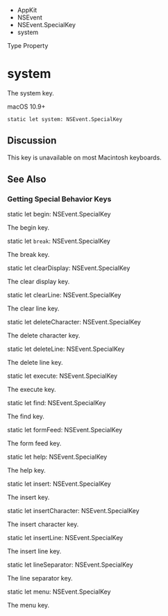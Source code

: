 

- AppKit
- NSEvent
- NSEvent.SpecialKey
-  system 

Type Property

# system

The system key.

macOS 10.9+

``` source
static let system: NSEvent.SpecialKey
```

## Discussion

This key is unavailable on most Macintosh keyboards.

## See Also

### Getting Special Behavior Keys

static let begin: NSEvent.SpecialKey

The begin key.

static let `break`: NSEvent.SpecialKey

The break key.

static let clearDisplay: NSEvent.SpecialKey

The clear display key.

static let clearLine: NSEvent.SpecialKey

The clear line key.

static let deleteCharacter: NSEvent.SpecialKey

The delete character key.

static let deleteLine: NSEvent.SpecialKey

The delete line key.

static let execute: NSEvent.SpecialKey

The execute key.

static let find: NSEvent.SpecialKey

The find key.

static let formFeed: NSEvent.SpecialKey

The form feed key.

static let help: NSEvent.SpecialKey

The help key.

static let insert: NSEvent.SpecialKey

The insert key.

static let insertCharacter: NSEvent.SpecialKey

The insert character key.

static let insertLine: NSEvent.SpecialKey

The insert line key.

static let lineSeparator: NSEvent.SpecialKey

The line separator key.

static let menu: NSEvent.SpecialKey

The menu key.

